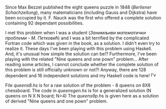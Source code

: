 Since Max Bezzel published the eight queens puzzle in 1848 (<i>Berliener Schachzeitung</i>), many matematicians (including Gauss and Dijkstra) have been occupied by it. F. Nauck was the first who offered a complete solution containing 92 dependant possibilities.

I met this problem when I was a student (<i>Занимљиви математички проблеми - М. Петковић</i>) and I was a bit terrified by the complicated Fortran code which was given in the book, as a solution. I didn't even try to realize it. These days I've been playing with this problem using Haskell. And, it's unusual how simple the solution can be!? Furthermore, I've been playing with the related "Nine queens and one pown" problem... After reading some articles, I cannot conclude whether the complete solution of this problem is still officially unknown or not?! Anyway, there are 128 dependent and 16 independent solutions and my Haskell code is here!  <img src="http://forum.srpskinacionalisti.com/images/smilies/eusa_whistle.gif" alt="I've succeeded" height="16" width="22">

File <i>queens8.hs</i> is for a raw solution of the problem - 8 queens on 8X8 chessboard. The code in <i>queensgen.hs</i> is for a generalized solution (N queens on N X N board; N>4) The <i>queens9p.h</i>s is given here as a solution of derived "Nine queens and one pown" problem.
